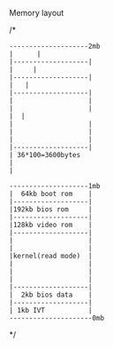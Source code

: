 Memory layout

/*



    --------------------2mb
    |      |             
    |-------------------|                   
    |     |              
    |-------------------|                  
    |   |                
    |-------------------|                   
    |                   |
    |                   |   
    |  |           
    |                   |
    |                   |   
    |                   |
    |-------------------|                   
    | 36*100=3600bytes                         
    |                   
    |                   

    --------------------1mb
    |  64kb boot rom    |             
    |-------------------|                   
    |192kb bios rom     |              
    |-------------------|                  
    |128kb video rom    |                
    |-------------------|                   
    |                   |
    |                   |   
    |kernel(read mode)  |           
    |                   |
    |                   |   
    |                   |
    |-------------------|                   
    |  2kb bios data    |                    
    |-------------------|                   
    | 1kb IVT           |       
    ---------------------0mb
    

*/
